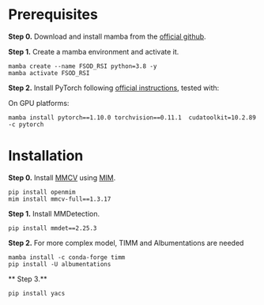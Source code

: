 # Prerequisites


**Step 0.** Download and install mamba from the [official github]([https://docs.conda.io/en/latest/miniconda.html](https://github.com/mamba-org/mamba)).

**Step 1.** Create a mamba environment and activate it.

```shell
mamba create --name FSOD_RSI python=3.8 -y
mamba activate FSOD_RSI
```

**Step 2.** Install PyTorch following [official instructions](https://pytorch.org/get-started/locally/), tested with:

On GPU platforms:

```shell
mamba install pytorch==1.10.0 torchvision==0.11.1  cudatoolkit=10.2.89 -c pytorch
```

# Installation



**Step 0.** Install [MMCV](https://github.com/open-mmlab/mmcv) using [MIM](https://github.com/open-mmlab/mim).

```shell
pip install openmim
mim install mmcv-full==1.3.17
```

**Step 1.** Install MMDetection.

```shell
pip install mmdet==2.25.3
```

**Step 2.** For more complex model, TIMM and Albumentations are needed
```shell
mamba install -c conda-forge timm
pip install -U albumentations
```

** Step 3.**
```shell
pip install yacs
```

